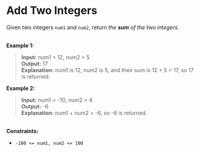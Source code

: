 # Add Two Integers

Given two integers `num1` and `num2`, return *the **sum** of the two integers*.

\
**Example 1:**

> **Input:** num1 = 12, num2 = 5\
> **Output:** 17\
> **Explanation:** num1 is 12, num2 is 5, and their sum is 12 + 5 = 17, so 17 is returned.

**Example 2:**

> **Input:** num1 = -10, num2 = 4\
> **Output:** -6\
> **Explanation:** num1 + num2 = -6, so -6 is returned.

\
**Constraints:**

- `-100 <= num1, num2 <= 100`

